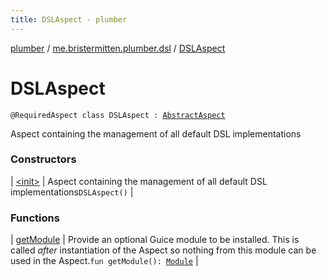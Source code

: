 ```yaml
---
title: DSLAspect - plumber
---
```


[plumber](../../index.html) / [me.bristermitten.plumber.dsl](../index.html) / [DSLAspect](./index.html)

# DSLAspect

`@RequiredAspect class DSLAspect : `[`AbstractAspect`](../../me.bristermitten.plumber.aspect/-abstract-aspect/index.html)

Aspect containing the management of all default DSL implementations

### Constructors

| [&lt;init&gt;](-init-.html) | Aspect containing the management of all default DSL implementations`DSLAspect()` |

### Functions

| [getModule](get-module.html) | Provide an optional Guice module to be installed. This is called *after* instantiation of the Aspect so nothing from this module can be used in the Aspect.`fun getModule(): `[`Module`](https://google.github.io/guice/api-docs/latest/javadoc/com/google/inject/Module.html) |

